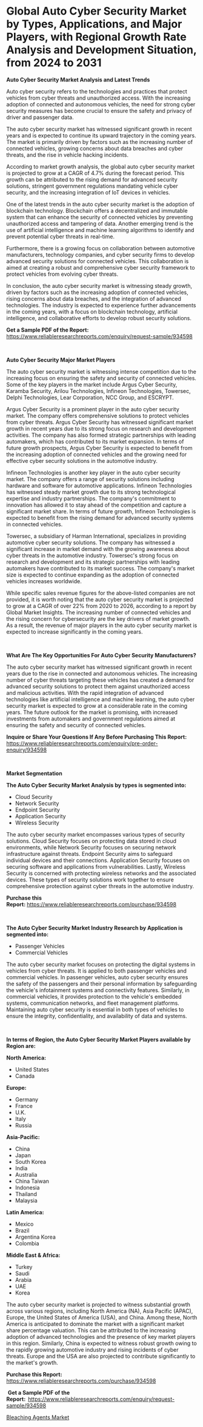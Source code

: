 <p><h1>Global Auto Cyber Security Market by Types, Applications, and Major Players, with Regional Growth Rate Analysis and Development Situation, from 2024 to 2031</h1></p><p><strong>Auto Cyber Security Market Analysis and Latest Trends</strong></p>
<p><p>Auto cyber security refers to the technologies and practices that protect vehicles from cyber threats and unauthorized access. With the increasing adoption of connected and autonomous vehicles, the need for strong cyber security measures has become crucial to ensure the safety and privacy of driver and passenger data.</p><p>The auto cyber security market has witnessed significant growth in recent years and is expected to continue its upward trajectory in the coming years. The market is primarily driven by factors such as the increasing number of connected vehicles, growing concerns about data breaches and cyber threats, and the rise in vehicle hacking incidents.</p><p>According to market growth analysis, the global auto cyber security market is projected to grow at a CAGR of 4.7% during the forecast period. This growth can be attributed to the rising demand for advanced security solutions, stringent government regulations mandating vehicle cyber security, and the increasing integration of IoT devices in vehicles.</p><p>One of the latest trends in the auto cyber security market is the adoption of blockchain technology. Blockchain offers a decentralized and immutable system that can enhance the security of connected vehicles by preventing unauthorized access and tampering of data. Another emerging trend is the use of artificial intelligence and machine learning algorithms to identify and prevent potential cyber threats in real-time.</p><p>Furthermore, there is a growing focus on collaboration between automotive manufacturers, technology companies, and cyber security firms to develop advanced security solutions for connected vehicles. This collaboration is aimed at creating a robust and comprehensive cyber security framework to protect vehicles from evolving cyber threats.</p><p>In conclusion, the auto cyber security market is witnessing steady growth, driven by factors such as the increasing adoption of connected vehicles, rising concerns about data breaches, and the integration of advanced technologies. The industry is expected to experience further advancements in the coming years, with a focus on blockchain technology, artificial intelligence, and collaborative efforts to develop robust security solutions.</p></p>
<p><strong>Get a Sample PDF of the Report:&nbsp;</strong> <a href="https://www.reliableresearchreports.com/enquiry/request-sample/934598">https://www.reliableresearchreports.com/enquiry/request-sample/934598</a></p>
<p>&nbsp;</p>
<p><strong>Auto Cyber Security Major Market Players</strong></p>
<p><p>The auto cyber security market is witnessing intense competition due to the increasing focus on ensuring the safety and security of connected vehicles. Some of the key players in the market include Argus Cyber Security, Karamba Security, Arilou Technologies, Infineon Technologies, Towersec, Delphi Technologies, Lear Corporation, NCC Group, and ESCRYPT.</p><p>Argus Cyber Security is a prominent player in the auto cyber security market. The company offers comprehensive solutions to protect vehicles from cyber threats. Argus Cyber Security has witnessed significant market growth in recent years due to its strong focus on research and development activities. The company has also formed strategic partnerships with leading automakers, which has contributed to its market expansion. In terms of future growth prospects, Argus Cyber Security is expected to benefit from the increasing adoption of connected vehicles and the growing need for effective cyber security solutions in the automotive industry.</p><p>Infineon Technologies is another key player in the auto cyber security market. The company offers a range of security solutions including hardware and software for automotive applications. Infineon Technologies has witnessed steady market growth due to its strong technological expertise and industry partnerships. The company's commitment to innovation has allowed it to stay ahead of the competition and capture a significant market share. In terms of future growth, Infineon Technologies is expected to benefit from the rising demand for advanced security systems in connected vehicles.</p><p>Towersec, a subsidiary of Harman International, specializes in providing automotive cyber security solutions. The company has witnessed a significant increase in market demand with the growing awareness about cyber threats in the automotive industry. Towersec's strong focus on research and development and its strategic partnerships with leading automakers have contributed to its market success. The company's market size is expected to continue expanding as the adoption of connected vehicles increases worldwide.</p><p>While specific sales revenue figures for the above-listed companies are not provided, it is worth noting that the auto cyber security market is projected to grow at a CAGR of over 22% from 2020 to 2026, according to a report by Global Market Insights. The increasing number of connected vehicles and the rising concern for cybersecurity are the key drivers of market growth. As a result, the revenue of major players in the auto cyber security market is expected to increase significantly in the coming years.</p></p>
<p>&nbsp;</p>
<p><strong>What Are The Key Opportunities For Auto Cyber Security Manufacturers?</strong></p>
<p><p>The auto cyber security market has witnessed significant growth in recent years due to the rise in connected and autonomous vehicles. The increasing number of cyber threats targeting these vehicles has created a demand for advanced security solutions to protect them against unauthorized access and malicious activities. With the rapid integration of advanced technologies like artificial intelligence and machine learning, the auto cyber security market is expected to grow at a considerable rate in the coming years. The future outlook for the market is promising, with increased investments from automakers and government regulations aimed at ensuring the safety and security of connected vehicles.</p></p>
<p><strong>Inquire or Share Your Questions If Any Before Purchasing This Report:</strong> <a href="https://www.reliableresearchreports.com/enquiry/pre-order-enquiry/934598">https://www.reliableresearchreports.com/enquiry/pre-order-enquiry/934598</a></p>
<p>&nbsp;</p>
<p><strong>Market Segmentation</strong></p>
<p><strong>The Auto Cyber Security Market Analysis by types is segmented into:</strong></p>
<p><ul><li>Cloud Security</li><li>Network Security</li><li>Endpoint Security</li><li>Application Security</li><li>Wireless Security</li></ul></p>
<p><p>The auto cyber security market encompasses various types of security solutions. Cloud Security focuses on protecting data stored in cloud environments, while Network Security focuses on securing network infrastructure against threats. Endpoint Security aims to safeguard individual devices and their connections. Application Security focuses on securing software and applications from vulnerabilities. Lastly, Wireless Security is concerned with protecting wireless networks and the associated devices. These types of security solutions work together to ensure comprehensive protection against cyber threats in the automotive industry.</p></p>
<p><strong>Purchase this Report:&nbsp;</strong><a href="https://www.reliableresearchreports.com/purchase/934598">https://www.reliableresearchreports.com/purchase/934598</a></p>
<p>&nbsp;</p>
<p><strong>The Auto Cyber Security Market Industry Research by Application is segmented into:</strong></p>
<p><ul><li>Passenger Vehicles</li><li>Commercial Vehicles</li></ul></p>
<p><p>The auto cyber security market focuses on protecting the digital systems in vehicles from cyber threats. It is applied to both passenger vehicles and commercial vehicles. In passenger vehicles, auto cyber security ensures the safety of the passengers and their personal information by safeguarding the vehicle's infotainment systems and connectivity features. Similarly, in commercial vehicles, it provides protection to the vehicle's embedded systems, communication networks, and fleet management platforms. Maintaining auto cyber security is essential in both types of vehicles to ensure the integrity, confidentiality, and availability of data and systems.</p></p>
<p>&nbsp;</p>
<p><strong>In terms of Region, the Auto Cyber Security Market Players available by Region are:</strong></p>
<p>
    <p> <strong> North America: </strong>
        <ul>
            <li>United States</li>
            <li>Canada</li>
        </ul>
        </p> 
    <p> <strong> Europe: </strong>
        <ul>
            <li>Germany</li>
            <li>France</li>
            <li>U.K.</li>
            <li>Italy</li>
            <li>Russia</li>
        </ul>
        </p> 
    <p> <strong> Asia-Pacific: </strong>
        <ul>
            <li>China</li>
            <li>Japan</li>
            <li>South Korea</li>
            <li>India</li>
            <li>Australia</li>
            <li>China Taiwan</li>
            <li>Indonesia</li>
            <li>Thailand</li>
            <li>Malaysia</li>
        </ul>
        </p> 
    <p> <strong> Latin America: </strong>
        <ul>
            <li>Mexico</li>
            <li>Brazil</li>
            <li>Argentina Korea</li>
            <li>Colombia</li>
        </ul>
        </p> 
    <p> <strong> Middle East & Africa: </strong>
        <ul>
            <li>Turkey</li>
            <li>Saudi</li>
            <li>Arabia</li>
            <li>UAE</li>
            <li>Korea</li>
        </ul>
    </p>
    </p>
<p><p>The auto cyber security market is projected to witness substantial growth across various regions, including North America (NA), Asia Pacific (APAC), Europe, the United States of America (USA), and China. Among these, North America is anticipated to dominate the market with a significant market share percentage valuation. This can be attributed to the increasing adoption of advanced technologies and the presence of key market players in this region. Similarly, China is expected to witness robust growth owing to the rapidly growing automotive industry and rising incidents of cyber threats. Europe and the USA are also projected to contribute significantly to the market's growth.</p></p>
<p><strong>Purchase this Report: </strong><a href="https://www.reliableresearchreports.com/purchase/934598">https://www.reliableresearchreports.com/purchase/934598</a></p>
<p>&nbsp;<strong>Get a Sample PDF of the Report:&nbsp;&nbsp;</strong><a href="https://www.reliableresearchreports.com/enquiry/request-sample/934598">https://www.reliableresearchreports.com/enquiry/request-sample/934598</a></p>
<p><strong></strong></p>
<p><p><a href="https://medium.com/@maevemoen/bleaching-agents-market-outlook-industry-overview-and-forecast-2024-to-2031-7ae5cbed5fac">Bleaching Agents Market</a></p></p>